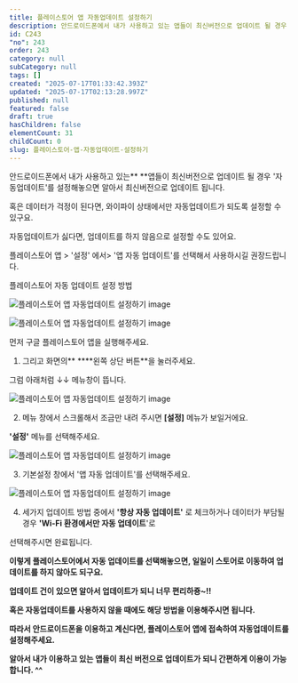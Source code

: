 ```yaml
---
title: 플레이스토어 앱 자동업데이트 설정하기
description: 안드로이드폰에서 내가 사용하고 있는 앱들이 최신버전으로 업데이트 될 경우 '자동업데이트'를 설정해놓으면 알아서 최신버전으로 업데이트 됩니다. 혹은 데이터가 걱정이 된다면, 와이파이 상태에서만 자동업데이트가 되도록 설정할 수 있구요.
id: C243
"no": 243
order: 243
category: null
subCategory: null
tags: []
created: "2025-07-17T01:33:42.393Z"
updated: "2025-07-17T02:13:28.997Z"
published: null
featured: false
draft: true
hasChildren: false
elementCount: 31
childCount: 0
slug: 플레이스토어-앱-자동업데이트-설정하기
---
```


안드로이드폰에서 내가 사용하고 있는** **앱들이 최신버전으로 업데이트 될 경우 '자동업데이트'를 설정해놓으면 알아서 최신버전으로 업데이트 됩니다.

혹은 데이터가 걱정이 된다면, 와이파이 상태에서만 자동업데이트가 되도록 설정할 수 있구요.

자동업데이트가 싫다면, 업데이트를 하지 않음으로 설정할 수도 있어요.

플레이스토어 앱 > '설정' 에서> '앱 자동 업데이트'를 선택해서 사용하시길 권장드립니다.



플레이스토어 자동 업데이트 설정 방법

![플레이스토어 앱 자동업데이트 설정하기 image](https://image.lemoncloud.io/cb5ebf93-72cf-4d89-95e3-b4784ee14b81)

![플레이스토어 앱 자동업데이트 설정하기 image](https://image.lemoncloud.io/6c4215a2-7cfc-4742-a3c8-acb31cf5e0ce)

먼저 구글 플레이스토어 앱을 실행해주세요.

1. 그리고 화면의** ****왼쪽 상단 버튼**을 눌러주세요.

그럼 아래처럼 ↓↓  메뉴창이 뜹니다.



![플레이스토어 앱 자동업데이트 설정하기 image](https://image.lemoncloud.io/2d9a2fbe-9675-4222-8dd3-8c9dfc7b8285)

2. 메뉴 창에서 스크롤해서 조금만 내려 주시면 **[설정]** 메뉴가 보일거에요.

**'설정'** 메뉴를 선택해주세요.



![플레이스토어 앱 자동업데이트 설정하기 image](https://image.lemoncloud.io/79b3f393-69ca-4451-8de4-0c8f85366b0a)

3. 기본설정 창에서 '앱 자동 업데이트'를 선택해주세요.



![플레이스토어 앱 자동업데이트 설정하기 image](https://image.lemoncloud.io/f863d7af-dd7c-4a46-a8e4-f76eab8afe51)

 

4. 세가지 업데이트 방법 중에서 **'항상 자동 업데이트'** 로 체크하거나 데이터가 부담될 경우 **'Wi-Fi 환경에서만 자동 업데이트**'로 

선택해주시면 완료됩니다.

**이렇게 플레이스토어에서 자동 업데이트를 선택해놓으면, 일일이 스토어로 이동하여 업데이트를 하지 않아도 되구요.**

**업데이트 건이 있으면 알아서 업데이트가 되니 너무 편리하죵~!!**

**혹은 자동업데이트를 사용하지 않을 때에도 해당 방법을 이용해주시면 됩니다.**



**따라서 안드로이드폰을 이용하고 계신다면, 플레이스토어 앱에 접속하여 자동업데이트를 설정해주세요.**

**알아서 내가 이용하고 있는 앱들이 최신 버전으로 업데이트가 되니 간편하게 이용이 가능합니다. ^^**
